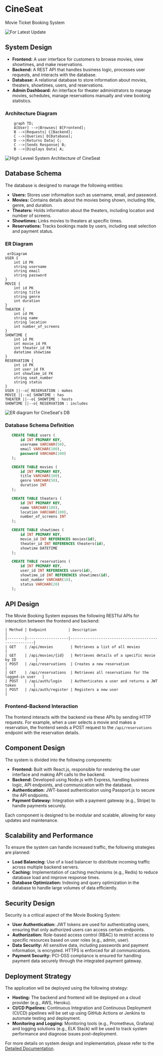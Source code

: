 # CineSeat
Movie Ticket Booking System

![For Latest Update](https://www.github.com/sakshamhooda/CineSeat)

## System Design

 - **Frontend:** A user interface for customers to browse movies, view showtimes, and make reservations.
 - **Backend:** A REST API that handles business logic, processes user requests, and interacts with the database.
 - **Database:** A relational database to store information about movies, theaters, showtimes, users, and reservations.
 - **Admin Dashboard:** An interface for theater administrators to manage movies, schedules, manage reservations manually and view booking statistics.

### Architecture Diagram

```mermaid
    graph TD;
    A[User] -->|Browses| B[Frontend];
    B -->|Requests| C[Backend];
    C -->|Queries| D[Database];
    D -->|Returns Data| C;
    C -->|Sends Response| B;
    B -->|Displays Data| A;
```

![High Leveel System Architecture of CineSeat](images/CineSeat_SystemArchitecture-2024-08-31-130640.png)

## Database Schema

The database is designed to manage the following entities:

- **Users:** Stores user information such as username, email, and password.
- **Movies:** Contains details about the movies being shown, including title, genre, and duration.
- **Theaters:** Holds information about the theaters, including location and number of screens.
- **Showtimes:** Links movies to theaters at specific times.
- **Reservations:** Tracks bookings made by users, including seat selection and payment status.

### ER Diagram

```mermaid
 erDiagram
USER {
    int id PK
    string username
    string email
    string password
}
MOVIE {
    int id PK
    string title
    string genre
    int duration
}
THEATER {
    int id PK
    string name
    string location
    int number_of_screens
}
SHOWTIME {
    int id PK
    int movie_id FK
    int theater_id FK
    datetime showtime
}
RESERVATION {
    int id PK
    int user_id FK
    int showtime_id FK
    string seat_number
    string status
}
USER ||--o{ RESERVATION : makes
MOVIE ||--o{ SHOWTIME : has
THEATER ||--o{ SHOWTIME : hosts
SHOWTIME ||--o{ RESERVATION : includes           
 ```
        
    
![ER diagram for CineSeat's DB](images/CineSeat_DB-ER_diagram-2024-08-31-131511.png)

### Database Schema Definition

 ```sql
    CREATE TABLE users (
        id INT PRIMARY KEY,
        username VARCHAR(50),
        email VARCHAR(100),
        password VARCHAR(100)
    );

    CREATE TABLE movies (
        id INT PRIMARY KEY,
        title VARCHAR(100),
        genre VARCHAR(50),
        duration INT
    );

    CREATE TABLE theaters (
        id INT PRIMARY KEY,
        name VARCHAR(100),
        location VARCHAR(100),
        number_of_screens INT
    );

    CREATE TABLE showtimes (
        id INT PRIMARY KEY,
        movie_id INT REFERENCES movies(id),
        theater_id INT REFERENCES theaters(id),
        showtime DATETIME
    );

    CREATE TABLE reservations (
        id INT PRIMARY KEY,
        user_id INT REFERENCES users(id),
        showtime_id INT REFERENCES showtimes(id),
        seat_number VARCHAR(10),
        status VARCHAR(20)
    );
```       

## API Design

The Movie Booking System exposes the following RESTful APIs for interaction between the frontend and backend:

    | Method | Endpoint          | Description                                         |
    |--------|-------------------|-----------------------------------------------------|
    | GET    | /api/movies        | Retrieves a list of all movies                      |
    | GET    | /api/movies/{id}   | Retrieves details of a specific movie by ID         |
    | POST   | /api/reservations  | Creates a new reservation                           |
    | GET    | /api/reservations  | Retrieves all reservations for the logged-in user   |
    | POST   | /api/auth/login    | Authenticates a user and returns a JWT token        |
    | POST   | /api/auth/register | Registers a new user                                |

### Frontend-Backend Interaction

The frontend interacts with the backend via these APIs by sending HTTP requests. For example, when a user selects a movie and makes a reservation, the frontend sends a POST request to the `/api/reservations` endpoint with the reservation details.

## Component Design

The system is divided into the following components:

- **Frontend:** Built with React.js, responsible for rendering the user interface and making API calls to the backend.
- **Backend:** Developed using Node.js with Express, handling business logic, API endpoints, and communication with the database.
- **Authentication:** JWT-based authentication using Passport.js to secure the API endpoints.
- **Payment Gateway:** Integration with a payment gateway (e.g., Stripe) to handle payments securely.

Each component is designed to be modular and scalable, allowing for easy updates and maintenance.

## Scalability and Performance

To ensure the system can handle increased traffic, the following strategies are planned:

- **Load Balancing:** Use of a load balancer to distribute incoming traffic across multiple backend servers.
- **Caching:** Implementation of caching mechanisms (e.g., Redis) to reduce database load and improve response times.
- **Database Optimization:** Indexing and query optimization in the database to handle large volumes of data efficiently.

## Security Design

Security is a critical aspect of the Movie Booking System:

- **User Authentication:** JWT tokens are used for authenticating users, ensuring that only authorized users can access certain endpoints.
- **Authorization:** Role-based access control (RBAC) to restrict access to specific resources based on user roles (e.g., admin, user).
- **Data Security:** All sensitive data, including passwords and payment information, is encrypted. HTTPS is enforced for all communications.
- **Payment Security:** PCI-DSS compliance is ensured for handling payment data securely through the integrated payment gateway.

## Deployment Strategy

The application will be deployed using the following strategy:

- **Hosting:** The backend and frontend will be deployed on a cloud provider (e.g., AWS, Heroku).
- **CI/CD Pipelines:** Continuous Integration and Continuous Deployment (CI/CD) pipelines will be set up using GitHub Actions or Jenkins to automate testing and deployment.
- **Monitoring and Logging:** Monitoring tools (e.g., Prometheus, Grafana) and logging solutions (e.g., ELK Stack) will be used to track system performance and diagnose issues post-deployment.




For more details on system design and implementation, please refer to the [Detailed Documentation](docs/detailed_documentation.md).
